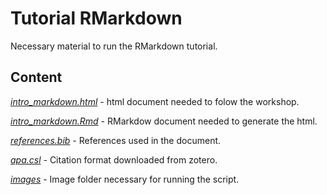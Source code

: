 # Tutorial RMarkdown

Necessary material to run the RMarkdown tutorial.

## Content

[*intro_markdown.html*](intro_markdown.html) - html document needed to folow the workshop.

[*intro_markdown.Rmd*](intro_markdown.Rmd) - RMarkdow document needed to generate the html.

[*references.bib*](references.bib) - References used in the document. 

[*apa.csl*](apa.csl) - Citation format downloaded from zotero.

[*images*](images) - Image folder necessary for running the script. 
